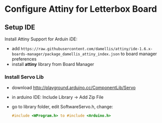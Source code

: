 # Configure Attiny for Letterbox Board



## Setup IDE

Install Attiny Support for Arduin iDE: 

* add `https://raw.githubusercontent.com/damellis/attiny/ide-1.6.x-boards-manager/package_damellis_attiny_index.json` to board manager preferences
* install **attiny** library from Board Manager

### Install Servo Lib

* download http://playground.arduino.cc/ComponentLib/Servo
  
* in arduino IDE: Include Library -> Add Zip File
  
* go to library folder, edit SoftwareServo.h, change:
  
  ``` c
  #include <WProgram.h> to #include <Arduino.h>
  ```

